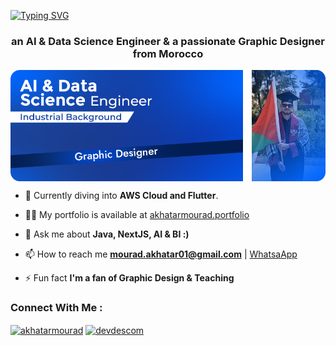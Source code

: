 <a href="https://git.io/typing-svg" align="center"><img src="https://readme-typing-svg.demolab.com?font=Jost+Semibold&size=30&pause=999&color=F7F7F7&center=true&vCenter=true&width=435&lines=Hi+%F0%9F%91%8B%2C+I'm+Akhatar+Mourad" alt="Typing SVG" /></a>

<h3 align="center">an AI & Data Science Engineer & a passionate Graphic Designer from Morocco</h3>

<div align="center">
  <a href="https://www.linkedin.com/in/akhatarmourad/">
    <img src="design-github.png" alt="Github Banner" align="center" />
  </a>
</div>


- 🌱 Currently diving into **AWS Cloud and Flutter**.

- 👨‍💻 My portfolio is available at [akhatarmourad.portfolio](https://akhatarmourad.github.io/portfolio/)

- 💬 Ask me about **Java, NextJS, AI & BI :)**

- 📫 How to reach me **mourad.akhatar01@gmail.com** | [WhatsaApp](wa.link/nzl7v8)

- ⚡ Fun fact **I'm a fan of Graphic Design & Teaching**
  
<h3 align="left">Connect With Me : </h3>
<p align="left">
<a href="https://linkedin.com/in/akhatarmourad" target="blank"><img align="center" src="https://raw.githubusercontent.com/rahuldkjain/github-profile-readme-generator/master/src/images/icons/Social/linked-in-alt.svg" alt="akhatarmourad" height="30" width="40" /></a>
<a href="https://instagram.com/devdescom" target="blank"><img align="center" src="https://raw.githubusercontent.com/rahuldkjain/github-profile-readme-generator/master/src/images/icons/Social/instagram.svg" alt="devdescom" height="30" width="40" /></a>
</p>
